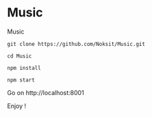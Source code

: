 # Music
Music

`git clone https://github.com/Noksit/Music.git`

`cd Music`

`npm install`

`npm start`

Go on http://localhost:8001

Enjoy !

